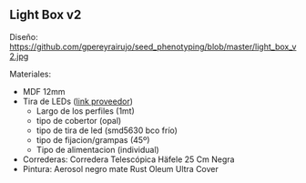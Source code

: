 ## Light Box v2

Diseño: https://github.com/gpereyrairujo/seed_phenotyping/blob/master/light_box_v2.jpg

Materiales:
- MDF 12mm
- Tira de LEDs ([link proveedor](https://articulo.mercadolibre.com.ar/MLA-638682055-perfil-aluminio-1mt-tira-de-led-5630-rigida-72led-12v-_JM?quantity=1#position=1&type=item))
  - Largo de los perfiles (1mt)
  - tipo de cobertor (opal)
  - tipo de tira de led (smd5630 bco frío)
  - tipo de fijacion/grampas (45º)
  - Tipo de alimentacion (individual)
- Correderas: Corredera Telescópica Häfele 25 Cm Negra
- Pintura: Aerosol negro mate Rust Oleum Ultra Cover
